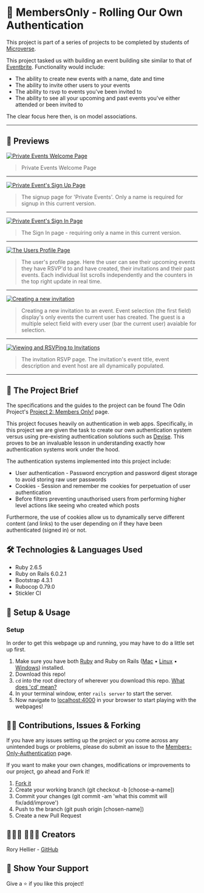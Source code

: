 # 🔐 MembersOnly - Rolling Our Own Authentication

This project is part of a series of projects to be completed by students of [Microverse](https://www.microverse.org/).

This project tasked us with building an event building site similar to that of [Eventbrite](https://www.eventbrite.co.uk/). Functionality would include:
  - The ability to create new events with a name, date and time
  - The ability to invite other users to your events
  - The ability to rsvp to events you've been invited to
  - The ability to see all your upcoming and past events you've either attended or been invited to

The clear focus here then, is on model associations.

***********

## 🎥 Previews
<p align="center" >

<a href="screens/welcome-page.png" target="_blank"> <img alt="Private Events Welcome Page" src="screens/welcome-page.png"/></a>

> Private Events Welcome Page

******

<a href="screens/signup-page.png" target="_blank"> <img alt="Private Event's Sign Up Page" src="screens/signup-page.png"/></a>

> The signup page for 'Private Events'. Only a name is required for signup in this current version.

*******

<a href="screens/signin-page.png" target="_blank"> <img alt="Private Event's Sign In Page" src="screens/signin-page.png"/></a>

> The Sign In page - requiring only a name in this current version.

******

<a href="screens/profile-page.png" target="_blank"> <img alt="The Users Profile Page" src="screens/profile-page.png"/></a>

> The user's profile page. Here the user can see their upcoming events they have RSVP'd to and have created, their invitations and their past events. Each individual list scrolls independently and the counters in the top right update in real time.
</p>

********

<a href="screens/new-invitation-page.png" target="_blank"> <img alt="Creating a new invitation" src="screens/new-invitation-page.png"/></a>

> Creating a new invitation to an event. Event selection (the first field) display's only events the current user has created. The guest is a multiple select field with every user (bar the current user) avaiable for selection.
</p>

********

<a href="screens/invitation-show-page.png" target="_blank"> <img alt="Viewing and RSVPing to Invitations" src="screens/invitation-show-page.png"/></a>

> The invitation RSVP page. The invitation's event title, event description and event host are all dynamically populated.
</p>

********

## 🎯 The Project Brief

The specifications and the guides to the project can be found The Odin Project's [Project 2: Members Only!](https://www.theodinproject.com/courses/ruby-on-rails/lessons/authentication) page.

This project focuses heavily on authentication in web apps. Specifically, in this project we are given the task to create our own authentication system versus using pre-existing authentication solutions such as [Devise](https://github.com/heartcombo/devise). This proves to be an invaluable lesson in understanding exactly how authentication systems work under the hood.

The authentication systems implemented into this project include:
  - User authentication - Password encryption and password digest storage to avoid storing raw user passwords
  - Cookies - Session and remember me cookies for perpetuation of user authentication
  - Before filters preventing unauthorised users from performing higher level actions like seeing who created which posts

Furthermore, the use of cookies allow us to dynamically serve different content (and links) to the user depending on if they have been authenticated (signed in) or not.

## 🛠️ Technologies & Languages Used

- Ruby 2.6.5
- Ruby on Rails 6.0.2.1
- Bootstrap 4.3.1
- Rubocop 0.79.0
- Stickler CI

## 🔰 Setup & Usage

### Setup
In order to get this webpage up and running, you may have to do a little set up first.
  1. Make sure you have both [Ruby](https://www.ruby-lang.org/en/documentation/installation/) and Ruby on Rails ([Mac](https://gorails.com/setup/osx/10.15-catalina) • [Linux](https://gorails.com/setup/ubuntu/19.10) • [Windows](https://gorails.com/setup/windows/10)) installed.
  2. Download this repo!
  3. `cd` into the root directory of wherever you download this repo. [What does 'cd' mean?](https://www.macworld.com/article/2042378/master-the-command-line-navigating-files-and-folders.html)
  4. In your terminal window, enter `rails server` to start the server.
  5. Now navigate to [localhost:4000](localhost:4000) in your browser to start playing with the webpages!

## 🕺🏽 Contributions, Issues & Forking

If you have any issues setting up the project or you come across any unintended bugs or problems, please do submit an issue to the [Members-Only-Authentication](https://github.com/Rhelli/Members-Only-Authentication/issues) page.

If you want to make your own changes, modifications or improvements to our project, go ahead and Fork it!
1. [Fork it](https://github.com/Rhelli/Members-Only-Authentication/fork)
2. Create your working branch (git checkout -b [choose-a-name])
3. Commit your changes (git commit -am 'what this commit will fix/add/improve')
4. Push to the branch (git push origin [chosen-name])
5. Create a new Pull Request

## 👨🏽‍💻 💂🏽‍♂️ Creators

Rory Hellier - [GitHub](https://github.com/Rhelli)

## 🎁 Show Your Support

Give a ⭐️ if you like this project!